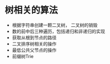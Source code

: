 # 树相关的算法

- 根据字符串创建一颗二叉树， 二叉树的销毁   
- 数的前中后三种遍历，包括递归和非递归的实现   
- 获取从根到节点的路径   
- 二叉排序树相关的操作   
- 最低公共父节点的操作   
- 前缀树Trie